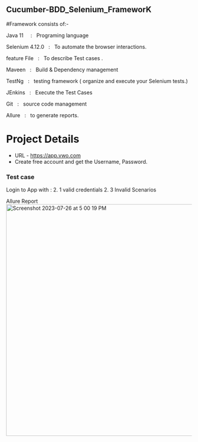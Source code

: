 ## Cucumber-BDD_Selenium_FrameworK

#Framework consists of:-

Java 11 &nbsp;&nbsp;&nbsp;&nbsp;:    &nbsp;&nbsp;Programing language <br />

Selenium 4.12.0  &nbsp;&nbsp;:    &nbsp;&nbsp;To automate the browser interactions.<br />

feature File     &nbsp;&nbsp;:    &nbsp;&nbsp;To describe Test cases .<br />

Maveen           &nbsp;&nbsp;:    &nbsp;&nbsp;Build & Dependency management<br />

TestNg           &nbsp;&nbsp;:    &nbsp;&nbsp;testing framework ( organize and execute your Selenium tests.)<br />

JEnkins          &nbsp;&nbsp;:    &nbsp;&nbsp;Execute the Test Cases<br />

Git              &nbsp;&nbsp;:    &nbsp;&nbsp;source code management<br />

Allure           &nbsp;&nbsp;:    &nbsp;&nbsp;to generate reports.


# Project Details
- URL - https://app.vwo.com
- Create free account and get the Username, Password.

### Test case

Login to App with :
2. 1 valid credentials
2. 3 Invalid Scenarios

Allure Report
<img width="629" alt="Screenshot 2023-07-26 at 5 00 19 PM" src="https://github.com/PramodDutta/CucumberBDDSeleniumTestNG/assets/1409610/3d2a1c28-5fdf-48f7-a07d-35cb85e3997e">
